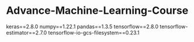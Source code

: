 # Advance-Machine-Learning-Course
keras==2.8.0
numpy==1.22.1
pandas==1.3.5
tensorflow==2.8.0
tensorflow-estimator==2.7.0
tensorflow-io-gcs-filesystem==0.23.1

